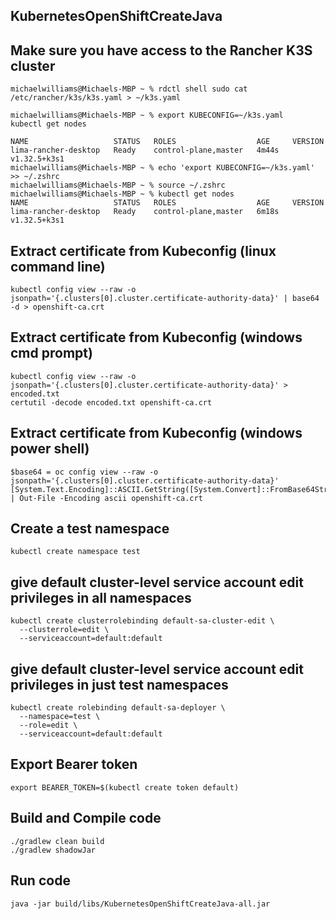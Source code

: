 ## KubernetesOpenShiftCreateJava

## Make sure you have access to the Rancher K3S cluster
```
michaelwilliams@Michaels-MBP ~ % rdctl shell sudo cat /etc/rancher/k3s/k3s.yaml > ~/k3s.yaml

michaelwilliams@Michaels-MBP ~ % export KUBECONFIG=~/k3s.yaml                               
kubectl get nodes

NAME                   STATUS   ROLES                  AGE     VERSION
lima-rancher-desktop   Ready    control-plane,master   4m44s   v1.32.5+k3s1
michaelwilliams@Michaels-MBP ~ % echo 'export KUBECONFIG=~/k3s.yaml' >> ~/.zshrc
michaelwilliams@Michaels-MBP ~ % source ~/.zshrc
michaelwilliams@Michaels-MBP ~ % kubectl get nodes
NAME                   STATUS   ROLES                  AGE     VERSION
lima-rancher-desktop   Ready    control-plane,master   6m18s   v1.32.5+k3s1
```
## Extract certificate from Kubeconfig (linux command line)
```
kubectl config view --raw -o jsonpath='{.clusters[0].cluster.certificate-authority-data}' | base64 -d > openshift-ca.crt
```
## Extract certificate from Kubeconfig (windows cmd prompt)
```
kubectl config view --raw -o jsonpath='{.clusters[0].cluster.certificate-authority-data}' > encoded.txt
certutil -decode encoded.txt openshift-ca.crt 
```
## Extract certificate from Kubeconfig (windows power shell)
```
$base64 = oc config view --raw -o jsonpath='{.clusters[0].cluster.certificate-authority-data}'
[System.Text.Encoding]::ASCII.GetString([System.Convert]::FromBase64String($base64)) | Out-File -Encoding ascii openshift-ca.crt
```
## Create a test namespace
```
kubectl create namespace test
```
## give default cluster-level service account edit privileges in all namespaces
```
kubectl create clusterrolebinding default-sa-cluster-edit \
  --clusterrole=edit \
  --serviceaccount=default:default
```
## give default cluster-level service account edit privileges in just test namespaces
```
kubectl create rolebinding default-sa-deployer \
  --namespace=test \
  --role=edit \
  --serviceaccount=default:default
```
## Export Bearer token
```
export BEARER_TOKEN=$(kubectl create token default)
```
## Build and Compile code
```
./gradlew clean build
./gradlew shadowJar
```
## Run code
```
java -jar build/libs/KubernetesOpenShiftCreateJava-all.jar
```
